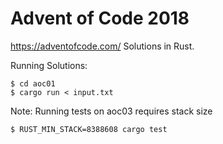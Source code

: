Advent of Code 2018
===================

https://adventofcode.com/ Solutions in Rust.

Running Solutions:
```
$ cd aoc01
$ cargo run < input.txt
```

Note: Running tests on aoc03 requires stack size
```
$ RUST_MIN_STACK=8388608 cargo test
```
